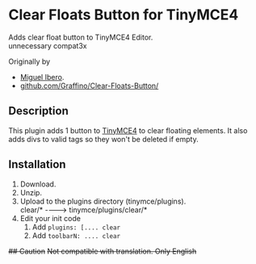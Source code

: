 # Clear Floats Button for TinyMCE4

Adds clear float button to TinyMCE4 Editor.  
unnecessary compat3x  

Originally by  
- [Miguel Ibero](https://wordpress.org/plugins/tinymce-clear-buttons/).  
- [github.com/Graffino/Clear-Floats-Button/](https://github.com/Graffino/Clear-Floats-Button/)

## Description

This plugin adds 1 button to [TinyMCE4](http://tinymce.moxiecode.com/) to clear floating elements. It also adds divs to valid tags so they won't be deleted if empty.

## Installation

1. Download.
2. Unzip.
3. Upload to the plugins directory (tinymce/plugins).  
   clear/* ----> tinymce/plugins/clear/*
4. Edit your init code
   1. Add  ```plugins: [.... clear ```
   2. Add  ```toolbarN: .... clear ```

~~## Caution~~
~~Not compatible with translation. Only English~~



